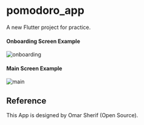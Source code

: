 # pomodoro_app

A new Flutter project for practice.

#### Onboarding Screen Example

![onboarding](https://github.com/jinscodes/Blog_nextJS/assets/87598134/feb33b37-ed0f-470e-9cb9-82b4fd99b9a4)

#### Main Screen Example

![main](https://github.com/jinscodes/Blog_nextJS/assets/87598134/b4be4319-8462-4f18-b8bd-964be3d9a963)

## Reference

This App is designed by Omar Sherif (Open Source).

[](https://www.behance.net/gallery/98918603/POMO-UIKIT?tracking_source=search_projects|pomo+uikit&l=0)

